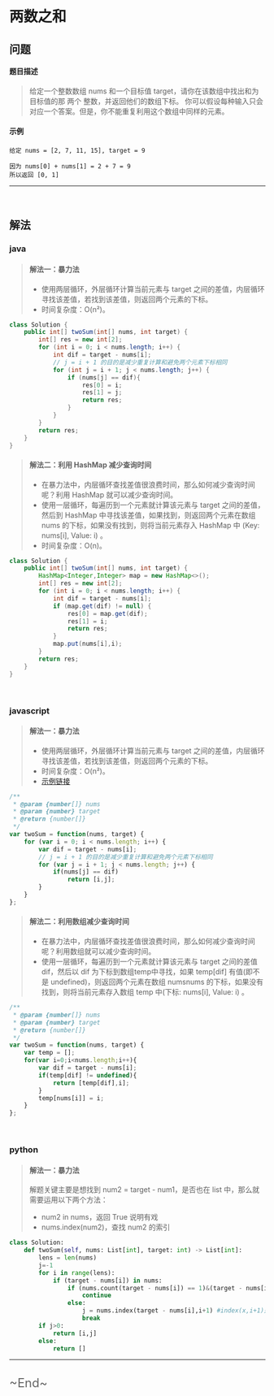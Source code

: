 # 两数之和
<ClientOnly>
  <Valine></Valine>
</ClientOnly>

## 问题
#### 题目描述
> 给定一个整数数组 nums 和一个目标值 target，请你在该数组中找出和为目标值的那 两个 整数，并返回他们的数组下标。
> 你可以假设每种输入只会对应一个答案。但是，你不能重复利用这个数组中同样的元素。

#### 示例
```
给定 nums = [2, 7, 11, 15], target = 9

因为 nums[0] + nums[1] = 2 + 7 = 9
所以返回 [0, 1]
```
---

<br />

## 解法
### java

> #### 解法一：暴力法
> - 使用两层循环，外层循环计算当前元素与 target 之间的差值，内层循环寻找该差值，若找到该差值，则返回两个元素的下标。
> - 时间复杂度：O(n²)。
```java
class Solution {
    public int[] twoSum(int[] nums, int target) {
        int[] res = new int[2];
        for (int i = 0; i < nums.length; i++) {
            int dif = target - nums[i];
            // j = i + 1 的目的是减少重复计算和避免两个元素下标相同
            for (int j = i + 1; j < nums.length; j++) {
                if (nums[j] == dif){
                    res[0] = i;
                    res[1] = j;
                    return res;
                }
            }
        }
        return res;
    }
}
```

> #### 解法二：利用 HashMap 减少查询时间
> - 在暴力法中，内层循环查找差值很浪费时间，那么如何减少查询时间呢？利用 HashMap 就可以减少查询时间。
> - 使用一层循环，每遍历到一个元素就计算该元素与 target 之间的差值，然后到 HashMap 中寻找该差值，如果找到，则返回两个元素在数组 nums 的下标，如果没有找到，则将当前元素存入 HashMap 中 (Key: nums[i], Value: i) 。
> - 时间复杂度：O(n)。
```java
class Solution {
    public int[] twoSum(int[] nums, int target) {
        HashMap<Integer,Integer> map = new HashMap<>();
        int[] res = new int[2];
        for (int i = 0; i < nums.length; i++) {
            int dif = target - nums[i];
            if (map.get(dif) != null) {
                res[0] = map.get(dif);
                res[1] = i;
                return res;
            }
            map.put(nums[i],i);
        }
        return res;
    }
}
```

<br />

### javascript

> #### 解法一：暴力法
> - 使用两层循环，外层循环计算当前元素与 target 之间的差值，内层循环寻找该差值，若找到该差值，则返回两个元素的下标。
> - 时间复杂度：O(n²)。
> - [示例链接](https://zmx2321.github.io/blog_code/algorithm/leet-code/algorithm-easy/algorithm-easy-1/)
```js
/**
 * @param {number[]} nums
 * @param {number} target
 * @return {number[]}
 */
var twoSum = function(nums, target) {
    for (var i = 0; i < nums.length; i++) {
        var dif = target - nums[i];
        // j = i + 1 的目的是减少重复计算和避免两个元素下标相同
        for (var j = i + 1; j < nums.length; j++) {
            if(nums[j] == dif)
                return [i,j];
        }
    }
};
```

> #### 解法二：利用数组减少查询时间
> - 在暴力法中，内层循环查找差值很浪费时间，那么如何减少查询时间呢？利用数组就可以减少查询时间。
> - 使用一层循环，每遍历到一个元素就计算该元素与 target 之间的差值 dif，然后以 dif 为下标到数组temp中寻找，如果 temp[dif] 有值(即不是 undefined)，则返回两个元素在数组 numsnums 的下标，如果没有找到，则将当前元素存入数组 temp 中(下标: nums[i], Value: i) 。
```js
/**
 * @param {number[]} nums
 * @param {number} target
 * @return {number[]}
 */
var twoSum = function(nums, target) {
    var temp = [];
    for(var i=0;i<nums.length;i++){
        var dif = target - nums[i];
        if(temp[dif] != undefined){
            return [temp[dif],i];
        }
        temp[nums[i]] = i;
    }
};
```

<br />

### python
> #### 解法一：暴力法
> 解题关键主要是想找到 num2 = target - num1，是否也在 list 中，那么就需要运用以下两个方法：
> - num2 in nums，返回 True 说明有戏
> - nums.index(num2)，查找 num2 的索引
```python
class Solution:
    def twoSum(self, nums: List[int], target: int) -> List[int]:
        lens = len(nums)
        j=-1
        for i in range(lens):
            if (target - nums[i]) in nums:
                if (nums.count(target - nums[i]) == 1)&(target - nums[i] == nums[i]):#如果num2=num1,且nums中只出现了一次，说明找到是num1本身。
                    continue
                else:
                    j = nums.index(target - nums[i],i+1) #index(x,i+1)是从num1后的序列后找num2                
                    break
        if j>0:
            return [i,j]
        else:
            return []
```

---
<br />
<font color="#666" size="5">~End~</font>